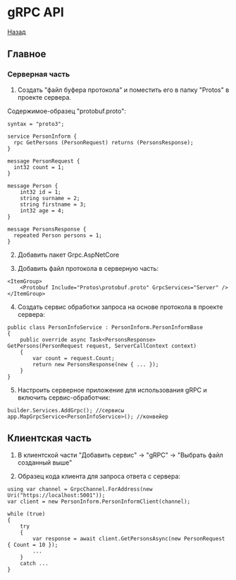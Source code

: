 # gRPC API

[Назад](./../../README.md)

## Главное

### Серверная часть

1. Создать "файл буфера протокола" и поместить его в папку "Protos" в проекте сервера.

Содержимое-образец "protobuf.proto":
```sharp
syntax = "proto3";

service PersonInform {
  rpc GetPersons (PersonRequest) returns (PersonsResponse);
}

message PersonRequest {
  int32 count = 1;
}

message Person {
	int32 id = 1;
	string surname = 2;
	string firstname = 3;
	int32 age = 4;
}

message PersonsResponse {
  repeated Person persons = 1;
}
```

2. Добавить пакет Grpc.AspNetCore

3. Добавить файл протокола в серверную часть:

```sharp
<ItemGroup>
    <Protobuf Include="Protos\protobuf.proto" GrpcServices="Server" />
</ItemGroup>
```
4. Создать сервис обработки запроса на основе протокола в проекте сервера:

```sharp
public class PersonInfoService : PersonInform.PersonInformBase
{
    public override async Task<PersonsResponse> GetPersons(PersonRequest request, ServerCallContext context)
    {
        var count = request.Count;
        return new PersonsResponse(new { ... });
    }
}
```

5. Настроить серверное приложение для использования gRPC и включить сервис-обработчик:

```sharp
builder.Services.AddGrpc(); //сервисы
app.MapGrpcService<PersonInfoService>(); //конвейер
```

## Клиентская часть

1. В клиентской части "Добавить сервис" -> "gRPC" -> "Выбрать файл созданный выше"

2. Образец кода клиента для запроса ответа с сервера:

```sharp
using var channel = GrpcChannel.ForAddress(new Uri("https://localhost:5001"));
var client = new PersonInform.PersonInformClient(channel);

while (true)
{
    try
    {
        var response = await client.GetPersonsAsync(new PersonRequest { Count = 10 });
        ...
    }
    catch ...
}
```
